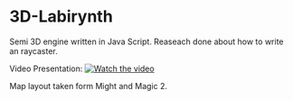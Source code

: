 # 3D-Labirynth
Semi 3D engine written in Java Script.
Reaseach done about how to write an raycaster.

Video Presentation:
[![Watch the video](https://img.youtube.com/vi/M0hJPMzzeME/maxresdefault.jpg)](https://youtu.be/M0hJPMzzeME)

Map layout taken form Might and Magic 2.
